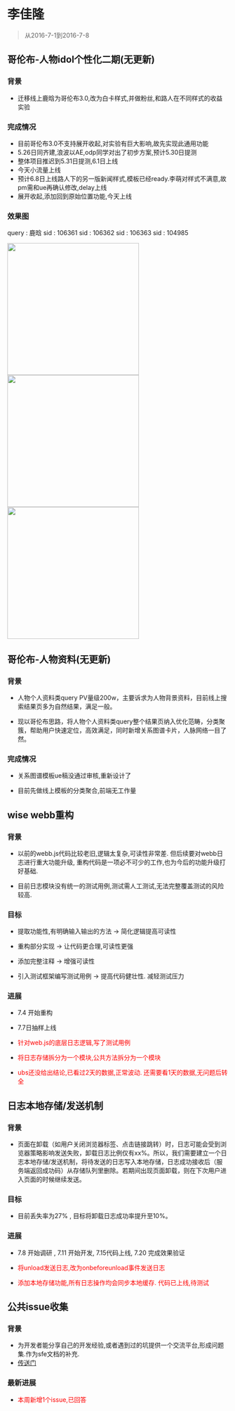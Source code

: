 # 李佳隆

> 从2016-7-1到2016-7-8


## 哥伦布-人物idol个性化二期(无更新)

### 背景


* 迁移线上鹿晗为哥伦布3.0,改为白卡样式,并做粉丝,和路人在不同样式的收益实验


### 完成情况

* <span>目前哥伦布3.0不支持展开收起,对实验有巨大影响,故先实现此通用功能</span>
* <span>5.26日同齐建,浪波以AE,odp同学对出了初步方案,预计5.30日提测</span>
* <span>整体项目推迟到5.31日提测,6.1日上线</span>
* <span>今天小流量上线</span>
* <span>预计6.8日上线路人下的另一版新闻样式,模板已经ready.李萌对样式不满意,故pm需和ue再确认修改,delay上线</span>
* <span >展开收起,添加回到原始位置功能,今天上线</span>

### 效果图

query : 鹿晗
sid : 106361
sid : 106362
sid : 106363
sid : 104985

<img src="img/lijialong01/l1.png" width="300px"/>
<img src="img/lijialong01/l2.png" width="300px"/>
<img src="img/lijialong01/l3.png" width="300px"/>



## 哥伦布-人物资料(无更新)

### 背景

* 人物个人资料类query PV量级200w，主要诉求为人物背景资料，目前线上搜索结果页多为自然结果，满足一般。

* 现以哥伦布思路，将人物个人资料类query整个结果页纳入优化范畴，分类聚簇，帮助用户快速定位，高效满足，同时新增关系图谱卡片，人脉网络一目了然。

### 完成情况

* <span >关系图谱模板ue稿没通过审核,重新设计了</span>

* <span >目前先做线上模板的分类聚合,前端无工作量</span>


## wise webb重构

### 背景

* 以前的webb.js代码比较老旧,逻辑太复杂,可读性非常差. 但后续要对webb日志进行重大功能升级, 重构代码是一项必不可少的工作,也为今后的功能升级打好基础.

* 目前日志模块没有统一的测试用例,测试需人工测试,无法完整覆盖测试的风险较高.

### 目标

* 提取功能性,有明确输入输出的方法 -> 简化逻辑提高可读性

* 重构部分实现 -> 让代码更合理,可读性更强

* 添加完整注释 -> 增强可读性

* 引入测试框架编写测试用例 -> 提高代码健壮性. 减轻测试压力

### 进展

* 7.4 开始重构

* 7.7日抽样上线 

* <span style="color:red;">针对web.js的底层日志逻辑,写了测试用例</span>

* <span style="color:red;">将日志存储拆分为一个模块,公共方法拆分为一个模块</span>

* <span style="color:red;"> ubs还没给出结论,已看过2天的数据,正常波动. 还需要看1天的数据,无问题后转全</span>


## 日志本地存储/发送机制

### 背景

* 页面在卸载（如用户关闭浏览器标签、点击链接跳转）时，日志可能会受到浏览器策略影响发送失败，卸载日志比例仅有xx%。所以，我们需要建立一个日志本地存储/发送机制，将待发送的日志写入本地存储，日志成功接收后（服务端返回成功码）从存储队列里删除。若期间出现页面卸载，则在下次用户进入页面的时候继续发送。

### 目标 

* 目前丢失率为27% , 目标将卸载日志成功率提升至10%。

### 进展

* 7.8 开始调研 , 7.11 开始开发, 7.15代码上线, 7.20 完成效果验证

* <span style="color:red;">将unload发送日志,改为onbeforeunload事件发送日志</span>

* <span style="color:red;">添加本地存储功能,所有日志操作均会同步本地缓存. 代码已上线,待测试</span>


## 公共issue收集

### 背景

* 为开发者能分享自己的开发经验,或者遇到过的坑提供一个交流平台,形成问题集.作为sfe文档的补充.
* [传送门](http://gitlab.baidu.com/psfe/ala-duty-case/issues)

### 最新进展

* <span style="color:red;">本周新增1个issue,已回答</span>
